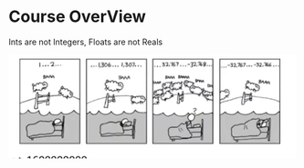 # Course OverView

Ints are not Integers, Floats are not Reals

![](images/CourseOverView-countsheep.png)


